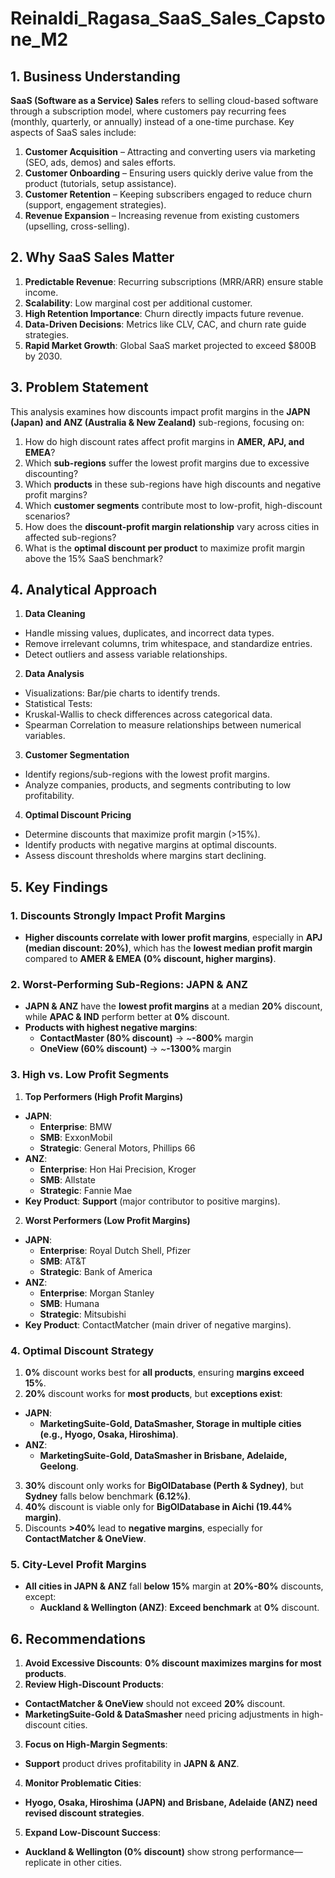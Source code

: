 # Reinaldi_Ragasa_SaaS_Sales_Capstone_M2

## 1. Business Understanding
**SaaS (Software as a Service) Sales** refers to selling cloud-based software through a subscription model, where customers pay recurring fees (monthly, quarterly, or annually) instead of a one-time purchase. Key aspects of SaaS sales include:

1. **Customer Acquisition** – Attracting and converting users via marketing (SEO, ads, demos) and sales efforts.
2. **Customer Onboarding** – Ensuring users quickly derive value from the product (tutorials, setup assistance).
3. **Customer Retention** – Keeping subscribers engaged to reduce churn (support, engagement strategies).
4. **Revenue Expansion** – Increasing revenue from existing customers (upselling, cross-selling).

## 2. Why SaaS Sales Matter
1. **Predictable Revenue**: Recurring subscriptions (MRR/ARR) ensure stable income.
2. **Scalability**: Low marginal cost per additional customer.
3. **High Retention Importance**: Churn directly impacts future revenue.
4. **Data-Driven Decisions**: Metrics like CLV, CAC, and churn rate guide strategies.
5. **Rapid Market Growth**: Global SaaS market projected to exceed $800B by 2030.

## 3. Problem Statement

This analysis examines how discounts impact profit margins in the **JAPN (Japan) and ANZ (Australia & New Zealand)** sub-regions, focusing on:

1. How do high discount rates affect profit margins in **AMER, APJ, and EMEA**?
2. Which **sub-regions** suffer the lowest profit margins due to excessive discounting?
3. Which **products** in these sub-regions have high discounts and negative profit margins?
4. Which **customer segments** contribute most to low-profit, high-discount scenarios?
5. How does the **discount-profit margin relationship** vary across cities in affected sub-regions?
6. What is the **optimal discount per product** to maximize profit margin above the 15% SaaS benchmark?

## 4. Analytical Approach

1. **Data Cleaning**
- Handle missing values, duplicates, and incorrect data types.
- Remove irrelevant columns, trim whitespace, and standardize entries.
- Detect outliers and assess variable relationships.
2. **Data Analysis**
- Visualizations: Bar/pie charts to identify trends.
- Statistical Tests:
- Kruskal-Wallis to check differences across categorical data.
- Spearman Correlation to measure relationships between numerical variables.
3. **Customer Segmentation**
- Identify regions/sub-regions with the lowest profit margins.
- Analyze companies, products, and segments contributing to low profitability.
4. **Optimal Discount Pricing**
- Determine discounts that maximize profit margin (>15%).
- Identify products with negative margins at optimal discounts.
- Assess discount thresholds where margins start declining.

## 5. Key Findings
### 1. **Discounts Strongly Impact Profit Margins**
- **Higher discounts correlate with lower profit margins**, especially in **APJ (median discount: 20%)**, which has the **lowest median profit margin** compared to **AMER & EMEA (0% discount, higher margins)**.
### 2. **Worst-Performing Sub-Regions: JAPN & ANZ**
- **JAPN & ANZ** have the **lowest profit margins** at a median **20%** discount, while **APAC & IND** perform better at **0%** discount.
- **Products with highest negative margins**:
    - **ContactMaster (80% discount)** → ~**-800%** margin
    - **OneView (60% discount)** → ~**-1300%** margin
### 3. High vs. Low Profit Segments
1. **Top Performers (High Profit Margins)**
- **JAPN**:
    - **Enterprise**: BMW
    - **SMB**: ExxonMobil
    - **Strategic**: General Motors, Phillips 66
- **ANZ**:
    - **Enterprise**: Hon Hai Precision, Kroger
    - **SMB**: Allstate
    - **Strategic**: Fannie Mae
- **Key Product**: **Support** (major contributor to positive margins).

2. **Worst Performers (Low Profit Margins)**
- **JAPN**:
    - **Enterprise**: Royal Dutch Shell, Pfizer
    - **SMB**: AT&T
    - **Strategic**: Bank of America
- **ANZ**:
    - **Enterprise**: Morgan Stanley
    - **SMB**: Humana
    - **Strategic**: Mitsubishi
- **Key Product**: ContactMatcher (main driver of negative margins).

### 4. **Optimal Discount Strategy**
1.  **0%** discount works best for **all products**, ensuring **margins exceed 15%**.
2.  **20%** discount works for **most products**, but **exceptions exist**:
- **JAPN**:
    - **MarketingSuite-Gold, DataSmasher, Storage in multiple cities (e.g., Hyogo, Osaka, Hiroshima)**.
- **ANZ**:
    - **MarketingSuite-Gold, DataSmasher in Brisbane, Adelaide, Geelong**.
3. **30%** discount only works for **BigOlDatabase (Perth & Sydney)**, but **Sydney** falls below benchmark **(6.12%)**.
4. **40%** discount is viable only for **BigOlDatabase in Aichi (19.44% margin)**.
5. Discounts **>40%** lead to **negative margins**, especially for **ContactMatcher & OneView**.

### 5. City-Level Profit Margins
- **All cities in JAPN & ANZ** fall **below 15%** margin at **20%-80%** discounts, except:
    - **Auckland & Wellington (ANZ)**: **Exceed benchmark** at **0%** discount.
 
## 6. Recommendations
1. **Avoid Excessive Discounts**: **0% discount maximizes margins for most products**.
2. **Review High-Discount Products**:
- **ContactMatcher & OneView** should not exceed **20%** discount.
- **MarketingSuite-Gold & DataSmasher** need pricing adjustments in high-discount cities.
3. **Focus on High-Margin Segments**:
- **Support** product drives profitability in **JAPN & ANZ**.
4. **Monitor Problematic Cities**:
- **Hyogo, Osaka, Hiroshima (JAPN) and Brisbane, Adelaide (ANZ) need revised discount strategies**.
5. **Expand Low-Discount Success**:
- **Auckland & Wellington (0% discount)** show strong performance—replicate in other cities.
